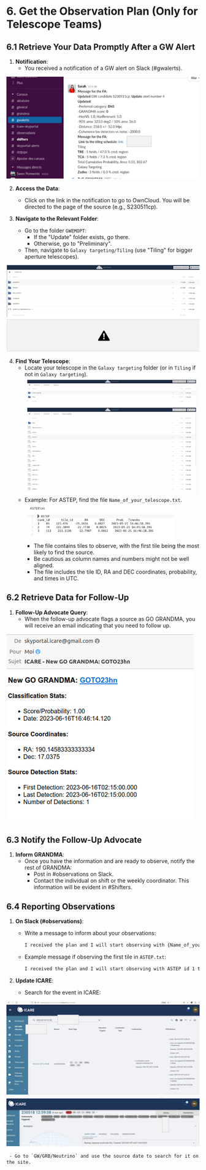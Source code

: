 # 6. Get the Observation Plan (Only for Telescope Teams)

## 6.1 Retrieve Your Data Promptly After a GW Alert

1. **Notification**:
   - You received a notification of a GW alert on Slack (#gwalerts).
  
![GW Alert Message](media/telescope_team1.png)


2. **Access the Data**:
   - Click on the link in the notification to go to OwnCloud. You will be directed to the page of the source (e.g., S230511cp).

3. **Navigate to the Relevant Folder**:
   - Go to the folder `GWEMOPT`:
     - If the "Update" folder exists, go there.
     - Otherwise, go to "Preliminary".
   - Then, navigate to `Galaxy targeting/Tiling` (use "Tiling" for bigger aperture telescopes).
  
![Owncloud Folder](media/telescope_team2.png)

4. **Find Your Telescope**:
   - Locate your telescope in the `Galaxy targeting` folder (or in `Tiling` if not in `Galaxy targeting`).
![OwnCloud Folder 2](media/telescope_team3.png)
   - Example: For ASTEP, find the file `Name_of_your_telescope.txt`.
![OwnCloud Folder 3](media/telescope_team4.png)
     - The file contains tiles to observe, with the first tile being the most likely to find the source.
     - Be cautious as column names and numbers might not be well aligned.
     - The file includes the tile ID, RA and DEC coordinates, probability, and times in UTC.

## 6.2 Retrieve Data for Follow-Up

1. **Follow-Up Advocate Query**:
   - When the follow-up advocate flags a source as GO GRANDMA, you will receive an email indicating that you need to follow up.
  
![Email Alert](media/telescope_team5.png)


## 6.3 Notify the Follow-Up Advocate

1. **Inform GRANDMA**:
   - Once you have the information and are ready to observe, notify the rest of GRANDMA:
     - Post in #observations on Slack.
     - Contact the individual on shift or the weekly coordinator. This information will be evident in #Shifters.

## 6.4 Reporting Observations

1. **On Slack (#observations)**:
   - Write a message to inform about your observations:
     ```markdown
     I received the plan and I will start observing with {Name_of_your_telescope_id} id {the one you are observing} tile id {tile_id} RA {RA} DEC {DEC} probability {probability} on preliminary/update date {date}
     ```
   - Example message if observing the first tile in `ASTEP.txt`:
     ```markdown
     I received the plan and I will start observing with ASTEP id 1 tile id 55 ra 221.338200 dec 23.809400 probability 0.003400 on preliminary date 2023-05-22T16-56-43
     ```

2. **Update ICARE**:
   - Search for the event in ICARE:
  
![Skyportal Alert](media/telescope_team6.png)

     - Go to `GW/GRB/Neutrino` and use the source date to search for it on the site.
